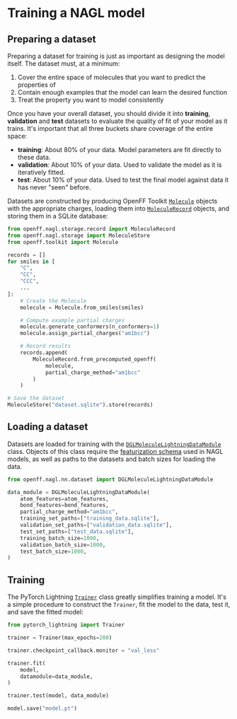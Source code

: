 # Training a NAGL model

## Preparing a dataset

Preparing a dataset for training is just as important as designing the model itself. The dataset must, at a minimum:

1. Cover the entire space of molecules that you want to predict the properties of
2. Contain enough examples that the model can learn the desired function
3. Treat the property you want to model consistently

Once you have your overall dataset, you should divide it into **training**, **validation** and **test** datasets to evaluate the quality of fit of your model as it trains. It's important that all three buckets share coverage of the entire space:

- **training**: About 80% of your data. Model parameters are fit directly to these data.
- **validation**: About 10% of your data. Used to validate the model as it is iteratively fitted.
- **test**: About 10% of your data. Used to test the final model against data it has never "seen" before.

Datasets are constructed by producing OpenFF Toolkit [`Molecule`] objects with the appropriate charges, loading them into [`MoleculeRecord`] objects, and storing them in a SQLite database:

```python
from openff.nagl.storage.record import MoleculeRecord
from openff.nagl.storage import MoleculeStore
from openff.toolkit import Molecule

records = []
for smiles in [
    "C",
    "CC",
    "CCC",
    ...
]:
    # Create the Molecule
    molecule = Molecule.from_smiles(smiles)

    # Compute example partial charges
    molecule.generate_conformers(n_conformers=1)
    molecule.assign_partial_charges("am1bcc")

    # Record results
    records.append(
        MoleculeRecord.from_precomputed_openff(
            molecule,
            partial_charge_method="am1bcc"
        )
    )

# Save the dataset
MoleculeStore("dataset.sqlite").store(records)
```

[`Molecule`]: openff.toolkit.topology.Molecule
[`MoleculeRecord`]: openff.nagl.storage.record.MoleculeRecord

## Loading a dataset

Datasets are loaded for training with the [`DGLMoleculeLightningDataModule`] class. Objects of this class require the [featurization schema] used in NAGL models, as well as paths to the datasets and batch sizes for loading the data.

```python
from openff.nagl.nn.dataset import DGLMoleculeLightningDataModule

data_module = DGLMoleculeLightningDataModule(
    atom_features=atom_features,
    bond_features=bond_features,
    partial_charge_method="am1bcc",
    training_set_paths=["training_data.sqlite"],
    validation_set_paths=["validation_data.sqlite"],
    test_set_paths=["test_data.sqlite"],
    training_batch_size=1000,
    validation_batch_size=1000,
    test_batch_size=1000,
)
```

[`DGLMoleculeLightningDataModule`]: openff.nagl.nn.dataset.DGLMoleculeLightningDataModule
[featurization schema]: model_features

## Training

The PyTorch Lightning [`Trainer`] class greatly simplifies training a model. It's a simple procedure to construct the `Trainer`, fit the model to the data, test it, and save the fitted model:

```python
from pytorch_lightning import Trainer

trainer = Trainer(max_epochs=200)

trainer.checkpoint_callback.monitor = "val_loss"

trainer.fit(
    model, 
    datamodule=data_module,
)

trainer.test(model, data_module)

model.save("model.pt")
```

[`Trainer`]: inv:pytorch_lightning#common/trainer